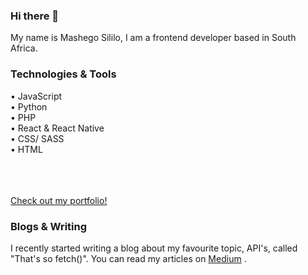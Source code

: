### Hi there 👋
My name is Mashego Sililo, I am a frontend developer based in South Africa. 

<h3>Technologies & Tools</h3>
• JavaScript
<br>
• Python
<br>
• PHP
<br>
• React & React Native
<br>
• CSS/ SASS
<br>
• HTML
<br></br>
<br></br>

<a href='https://mashegosililo.netlify.app/'>Check out my portfolio! </a>

<h3>Blogs & Writing </h3>
I recently started writing a blog about my favourite topic, API's, called "That's so fetch()". You can read my articles on <a href="https://medium.com/@thatissofetch!">Medium<a/> .


<!--
**MashegoSililo/MashegoSililo** is a ✨ _special_ ✨ repository because its `README.md` (this file) appears on your GitHub profile.

Here are some ideas to get you started:

- 🔭 I’m currently working on ...
- 🌱 I’m currently learning ...
- 👯 I’m looking to collaborate on ...
- 🤔 I’m looking for help with ...
- 💬 Ask me about ...
- 📫 How to reach me: ...
- 😄 Pronouns: ...
- ⚡ Fun fact: ...
-->
